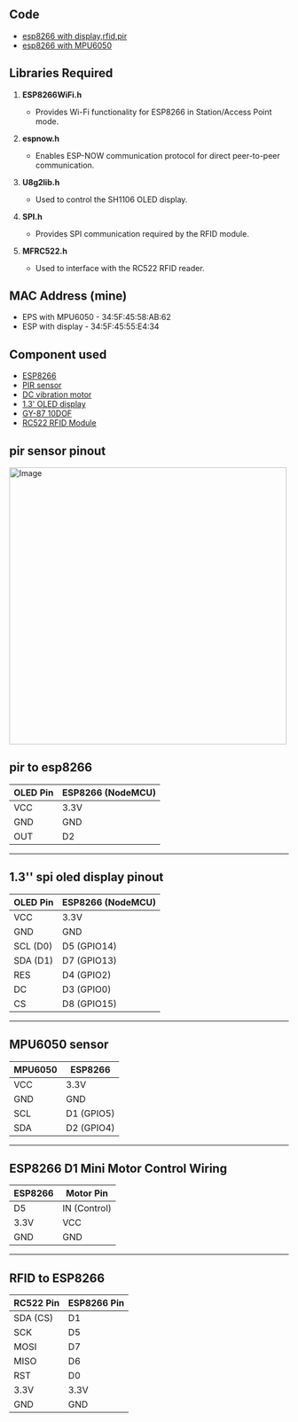 ## Code
- [esp8266 with display,rfid,pir](display_esp8266/display_esp8266.ino)
- [esp8266 with  MPU6050](acce_esp8266/acce_esp8266.ino)



## Libraries Required

1. **ESP8266WiFi.h**  
   - Provides Wi-Fi functionality for ESP8266 in Station/Access Point mode.

2. **espnow.h**  
   - Enables ESP-NOW communication protocol for direct peer-to-peer communication.

3. **U8g2lib.h**  
   - Used to control the SH1106 OLED display.

4. **SPI.h**  
   - Provides SPI communication required by the RFID module.

5. **MFRC522.h**  
   - Used to interface with the RC522 RFID reader.


## MAC Address (mine)
- EPS with MPU6050 - 34:5F:45:58:AB:62
- ESP with display - 34:5F:45:55:E4:34

## Component used
- [ESP8266](https://store.roboticsbd.com/development-boards/694-esp8266-ch340-nodemcu-wifi-module-lua-v3-robotics-bangladesh.html)
- [PIR sensor](https://store.roboticsbd.com/sensors/2339-am312-mini-pir-motion-sensor-robotics-bangladesh.html)
- [DC vibration motor](https://store.roboticsbd.com/vibration-sensor-robotics-bangladesh/1932-dc-motor-mobile-phone-vibrator-vibration-motor-alarm-module-black-robotics-bangladesh.html)
- [1.3' OLED display](https://store.roboticsbd.com/display/2050-13-inch-spi-oled-display-module-7pin-blue-robotics-bangladesh.html)
- [GY-87 10DOF](https://store.roboticsbd.com/sensors/382-gy-87-10dof-mpu6050-hmc5883l-bmp180-sensor-module-robotics-bangladesh.html)
- [RC522 RFID Module](https://store.roboticsbd.com/arduino-shield/313-rc522-rfid-card-reader-module-kit-android-nfc-supported-robotics-bangladesh.html)


## pir sensor pinout 
<img width="500" height="500" alt="Image" src="https://github.com/user-attachments/assets/a86779a7-fd3f-4f25-b7e7-55a97493e1fb" />

## pir to esp8266

| OLED Pin | ESP8266 (NodeMCU) |
| -------- | ----------------- |
| VCC      | 3.3V              |
| GND      | GND               |
| OUT      | D2                |


---

## 1.3'' spi oled display pinout
| OLED Pin | ESP8266 (NodeMCU) |
| -------- | ----------------- |
| VCC      | 3.3V              |
| GND      | GND               |
| SCL (D0) | D5 (GPIO14)       |
| SDA (D1) | D7 (GPIO13)       |
| RES      | D4 (GPIO2)        |
| DC       | D3 (GPIO0)        |
| CS       | D8 (GPIO15)       |


---
## MPU6050 sensor


| MPU6050 | ESP8266        |
|---------|----------------|
| VCC     | 3.3V           |
| GND     | GND            |
| SCL     | D1 (GPIO5)     |
| SDA     | D2 (GPIO4)     |


---
## ESP8266 D1 Mini Motor Control Wiring

| ESP8266             | Motor Pin       |
|---------------------|-----------------|
| D5                  | IN (Control)    | 
| 3.3V                | VCC             |
| GND                 | GND             | 

---
## RFID to ESP8266
| RC522 Pin | ESP8266 Pin |
| --------- | ----------- |
| SDA (CS)  | D1          |
| SCK       | D5          |
| MOSI      | D7          |
| MISO      | D6          |
| RST       | D0          |
| 3.3V      | 3.3V        |
| GND       | GND         |

